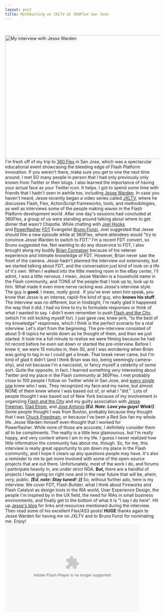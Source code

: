 ```yaml
---
layout: post
title: Mythbusting on JXLTV at 360Flex San Jose
---
```


<p style="text-align: center;">&nbsp;</p>
<p><a href="http://kevinsuttle.com/wp-content/uploads/2010/03/JXLTVinterview1.jpg"><img class="posterous_download_image" title="JXLTVinterview" src="http://kevinsuttle.com/wp-content/uploads/2010/03/JXLTVinterview1.jpg" alt="My interview with Jesse Warden" width="515" height="404" /></a> I'm fresh off of my trip to <a href="http://360Flex.com">360 Flex</a> in San Jose, which was a spectacular educational event showcasing the bleeding edge of Flash Platform innovation. If you weren't there, make sure you get to one the next time around. I met SO many people in person that I had only previously only known from Twitter or their blogs. I also learned the importance of having your actual face as your Twitter icon. It helps.&nbsp;I got to spend some time with friends that I hadn't seen in awhile too, including <a title="Jesse Warden's Blog" href="http://jessewarden.com">Jesse Warden</a>. <!--more-->In case you haven't heard, Jesse recently began a video series called <a title="JXLTV Episode 7: Interview with Kevin Suttle" href="http://jessewarden.com/2010/03/interview-w-kevin-suttle-episode-7-jxltv.html">JXLTV</a>, where he discusses Flash, Flex, ActionScript frameworks, tools, and methodologies, as well as interviews some of the people making waves in the Flash Platform development world. After one day's sessions had concluded at 360Flex, a group of us were standing around talking about where to get dinner that wasn't Chipotle. While chatting with <a title="Twitter - Joel Hooks" href="http://twitter.com/jhooks">Joel Hooks</a> and&nbsp;<a title="Twitter - Powerflasher" href="http://twitter.com/powerflasher">Powerflasher</a> <a title="FDT 3.5 Features" href="http://www.fdt.powerflasher.com/developer-tools/fdt-3/whats-new/">FDT</a> Evangelist&nbsp;<a title="Twitter - Bruno Fonzi" href="http://twitter.com/brunofonzi">Bruno Fonzi</a>, Joel suggested that Jesse should film a new episode while at 360Flex, where attendees would "try to convince Jesse Warden to switch to FDT." I'm a recent FDT convert, so Bruno suggested me. Not wanting to do any disservice to FDT, I also brought along my buddy&nbsp;<a title="Twitter - Brian Connatser" href="http://twitter.com/connatser">Brian Connatser</a> because of his veteran experience and intimate knowledge of FDT. However, Brian never saw the front of the camera. Jesse hadn't planned the interview out extensively, but we started talking about FDT, and the conversation just kind of took on a life of it's own.  When I walked into the little meeting room in the eBay center, I'll admit, I was a little nervous. I mean, Jesse Warden is a household name in the Flash community, and TONS of the people that I look up to, look up to <em>him</em>. What made it even more nerve racking was Jesse's interview style. The guy is <strong>good. </strong>I mean, <em>really</em> good.&nbsp; If you've ever seen him speak, you know that Jesse is an intense, rapid-fire kind of guy, who <strong>knows his stuff</strong>. The interview was no different, but in hindsight, I'm really glad it happened the way that it did. I had no time to try to formulate responses or think of what I wanted to say. I didn't even remember to push <a title="Flash and the City Conference" href="http://blog.flashandthecity.com">Flash and the City</a>, (which I'm still kicking myself for). I just gave raw, knee-jerk, "to the best of my knowledge" responses, which I think is the perfect scenario for a <em>real</em> interview.  Let's start from the beginning. The pre-interview consisted of about 5-6 topics he wrote down as he thought of them, and then we just started. It took me a full minute to realize we were filming because he had hit record before he even sat down or started the pre-interview. Before I knew it, we were 15 minutes in, then 30, and I was wondering when Brian was going to tag in so I could get a break. That break never came, but I'm kind of glad it didn't (and I think Brian was too, being seemingly camera-shy), and not because I'm a narcissist, or fancy myself a celebrity of some sort. Quite the opposite, in fact.  I learned something <em>very </em>interesting about Twitter and my place in the Flash community at 360Flex. I met probably close to 100 people I follow on Twitter while in San Jose, and <span style="text-decoration: underline;">every single one</span> knew who I was. They recognized my face and my name, but almost NONE of them knew where I was based out of, or what I "did." &nbsp;Lots of people thought I was based out of New York because of my involvement in organizing <a title="Twitter - Flash and the City Conference" href="http://twitter.com/flashandthecity">Flash and the City</a> and my guilty association with <a title="Twitter - Jesse Freeman aka 'The Flash Bum'" href="http://twitter.com/theflashbum">Jesse Freeman</a>, <a title="Twitter - Elad Elrom" href="http://twitter.com/eladelrom">Elad Elrom</a>, and <a title="Twitter - Jose Antonio" href="http://twitter.com/joseeight">Jose Antonio</a> <strong><em>[Ed. Note: Love you guys! Wink!]</em></strong>. Some people thought I was from Boston, probably because they thought that I was&nbsp;<a title="Twitter - Chuck Freedman" href="http://twitter.com/chuckstar">Chuck Freedman</a>, or because I've been a Red Sox fan my whole life. Jesse Warden himself even thought that I worked for Powerflasher.&nbsp;While none of those are accurate, I definitely consider them all to be compliments. The reality is a little less glamourous, but I'm really happy, and very content where I am in my life. I guess I never realized how little information the community has about me, though. So, for me, this interview is really great opportunity to pin down my place in the Flash community, and I hope it clears up any questions people may have. It's also a reminder to me to get more involved with some of the open-source projects that are out there. Unfortunately, most of the work I do, and forums I participate heavily in, are under strict NDA. <strong>But, </strong>there are a handful of projects I have going on right now and in the near future that will be, ahem, <em>very, </em>public. <strong><em>[Ed. note: Stay tuned! :)]</em></strong> So, without further ado, here is my interview. We cover FDT, Flash Builder, what I think about Fireworks and Flash Catalyst as design tools in the RIA world, User Experience Design, the people I'm inspired by in the UX field, the need for RIAs in small business environments, and finally get to the bottom of what it is "I say I do here".  Hit up&nbsp;<a title="Jesse Warden's Blog - JXLTV Ep. 7: Interview with Kevin Suttle" href="http://jessewarden.com/2010/03/interview-w-kevin-suttle-episode-7-jxltv.html">Jesse's blog</a> for links and resources mentioned during the interview. Then read some of his excellent Flex/AS3 posts!  <strong>HUGE</strong> thanks again to Jesse Warden for having me on JXLTV and to Bruno Fonzi for nominating me. Enjoy!  
<object width="437" height="287" id="viddler" classid="clsid:d27cdb6e-ae6d-11cf-96b8-444553540000">
<param name="allowScriptAccess" value="always" />
<param name="allowFullScreen" value="true" />
<param name="flashvars" value="fake=1" />
<param name="src" value="http://www.viddler.com/player/72e28798/" />
<param name="name" value="viddler" />
<param name="allowfullscreen" value="true" /> <embed src="http://www.viddler.com/player/72e28798/" type="application/x-shockwave-flash" width="437" height="287" flashvars="fake=1"></embed>
</object>
</p>